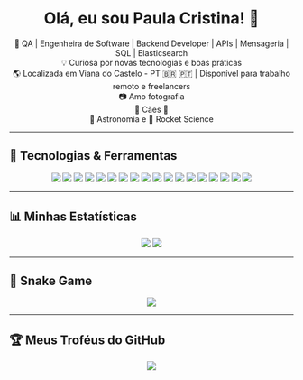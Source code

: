 <h1 align="center">Olá, eu sou Paula Cristina! 👋</h1>

<p align="center">
  🧠 QA | Engenheira de Software | Backend Developer | APIs | Mensageria | SQL | Elasticsearch <br>
  💡 Curiosa por novas tecnologias e boas práticas <br>
  🌎 Localizada em Viana do Castelo - PT 🇧🇷 🇵🇹 | Disponível para trabalho remoto e freelancers <br>
  📷 Amo fotografia <br>
  🐶 Cães 🐾 <br>
  🔭 Astronomia e 🚀 Rocket Science <br>
</p>

---

## 🚀 Tecnologias & Ferramentas

<p align="center">
  <img src="https://img.shields.io/badge/Javascript-F7DF1E?style=for-the-badge&logo=javascript&logoColor=black" />
  <img src="https://img.shields.io/badge/Go-00ADD8?style=for-the-badge&logo=go&logoColor=white" />
  <img src="https://img.shields.io/badge/Python-3776AB?style=for-the-badge&logo=python&logoColor=white" />
  <img src="https://img.shields.io/badge/Java-007396?style=for-the-badge&logo=java&logoColor=white" />
  <img src="https://img.shields.io/badge/Robot_Framework-000000?style=for-the-badge&logo=robotframework&logoColor=white" />
  <img src="https://img.shields.io/badge/Cypress-17202C?style=for-the-badge&logo=cypress&logoColor=white" />
  <img src="https://img.shields.io/badge/Playwright-45ba63?style=for-the-badge&logo=playwright&logoColor=white" />
  <img src="https://img.shields.io/badge/Selenium-43B02A?style=for-the-badge&logo=selenium&logoColor=white" />
  <img src="https://img.shields.io/badge/Postman-FF6C37?style=for-the-badge&logo=postman&logoColor=white" />
  <img src="https://img.shields.io/badge/Bruno-333333?style=for-the-badge&logoColor=white" />
  <img src="https://img.shields.io/badge/Apidog-3C78D8?style=for-the-badge&logoColor=white" />
  <img src="https://img.shields.io/badge/Docker-2496ED?style=for-the-badge&logo=docker&logoColor=white" />
  <img src="https://img.shields.io/badge/Postgresql-4169E1?style=for-the-badge&logo=postgresql&logoColor=white" />
  <img src="https://img.shields.io/badge/Elastic_Search-005571?style=for-the-badge&logo=elasticsearch&logoColor=white" />
  <img src="https://img.shields.io/badge/Kafka-231F20?style=for-the-badge&logo=apachekafka&logoColor=white" />
  <img src="https://img.shields.io/badge/RabbitMQ-FF6600?style=for-the-badge&logo=rabbitmq&logoColor=white" />
  <img src="https://img.shields.io/badge/Jenkins-D24939?style=for-the-badge&logo=jenkins&logoColor=white" />
  <img src="https://img.shields.io/badge/GitHub_Actions-2088FF?style=for-the-badge&logo=github-actions&logoColor=white" />
</p>

---

## 📊 Minhas Estatísticas

<p align="center">
  <img src="https://github-readme-stats.vercel.app/api?username=SEU_USUARIO_GITHUB&show_icons=true&theme=radical" />
  <img src="https://github-readme-stats.vercel.app/api/top-langs/?username=SEU_USUARIO_GITHUB&layout=compact&theme=radical" />
</p>

---

## 🐍 Snake Game

<p align="center">
  <img src="https://github.com/SEU_USUARIO_GITHUB/SEU_USUARIO_GITHUB/blob/output/github-snake.svg" />
</p>

---

## 🏆 Meus Troféus do GitHub

<p align="center">
  <img src="https://github-profile-trophy.vercel.app/?username=SEU_USUARIO_GITHUB&theme=radical&no-bg=true&no-frame=true" />
</p>